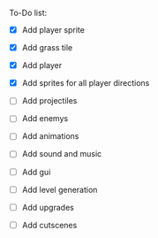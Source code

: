 To-Do list:

- [x] Add player sprite
- [x] Add grass tile
- [x] Add player
- [x] Add sprites for all player directions
- [ ] Add projectiles
- [ ] Add enemys
- [ ] Add animations
- [ ] Add sound and music
- [ ] Add gui
- [ ] Add level generation
- [ ] Add upgrades
- [ ] Add cutscenes

